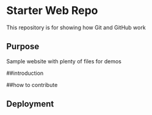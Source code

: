# Starter Web Repo

This repository is for showing how Git and GitHub work

## Purpose

Sample website with plenty of files for demos

##introduction

##how to contribute

## Deployment
